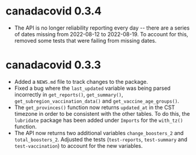 # canadacovid 0.3.4

* The API is no longer reliability reporting every day -- there are a series of dates missing from 2022-08-12 to 2022-08-19. To account for this, removed some tests that were failing from missing dates.

# canadacovid 0.3.3

* Added a `NEWS.md` file to track changes to the package.
* Fixed a bug where the `last_updated` variable was being parsed incorrectly in `get_reports()`, `get_summary()`, `get_subregion_vaccination_data()` and `get_vaccine_age_groups()`.
* The `get_provinces()` function now returns `updated_at` in the CST timezone in order to be consistent with the other tables. To do this, the `lubridate` package has been added under `Imports` for the `with_tz()` function.
* The API now returns two additional variables `change_boosters_2` and `total_boosters_2`. Adjusted the tests (`test-reports`, `test-summary` and `test-vaccination`) to account for the new variables.
